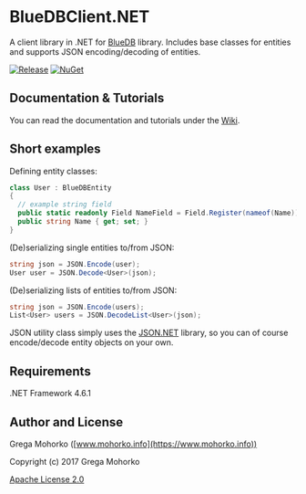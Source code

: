 # BlueDBClient.NET
A client library in .NET for [BlueDB](https://github.com/GregaMohorko/BlueDB) library. Includes base classes for entities and supports JSON encoding/decoding of entities.

[![Release](https://img.shields.io/github/release/GregaMohorko/BlueDBClient.NET.svg?style=flat-square)](https://github.com/GregaMohorko/BlueDBClient.NET/releases/latest)
[![NuGet](https://img.shields.io/nuget/v/BlueDB.svg?style=flat-square)](https://www.nuget.org/packages/BlueDB)

## Documentation & Tutorials
You can read the documentation and tutorials under the [Wiki](https://github.com/GregaMohorko/BlueDBClient.NET/wiki).

## Short examples
Defining entity classes:
```C#
class User : BlueDBEntity
{
  // example string field
  public static readonly Field NameField = Field.Register(nameof(Name));
  public string Name { get; set; }
}
```

(De)serializing single entities to/from JSON:
```C#
string json = JSON.Encode(user);
User user = JSON.Decode<User>(json);
```

(De)serializing lists of entities to/from JSON:
```C#
string json = JSON.Encode(users);
List<User> users = JSON.DecodeList<User>(json);
```

JSON utility class simply uses the [JSON.NET](http://www.newtonsoft.com/json) library, so you can of course encode/decode entity objects on your own.

## Requirements
.NET Framework 4.6.1

## Author and License

Grega Mohorko ([www.mohorko.info](https://www.mohorko.info))

Copyright (c) 2017 Grega Mohorko

[Apache License 2.0](./LICENSE)
